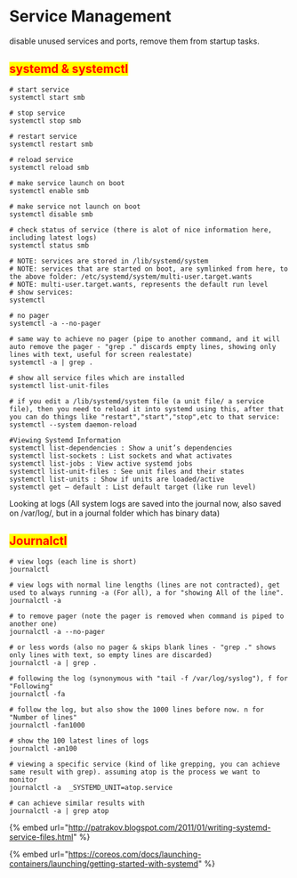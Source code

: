 # Service Management

disable unused services and ports, remove them from startup tasks.

## <mark style="color:red;">systemd & systemctl</mark>

```
# start service
systemctl start smb

# stop service
systemctl stop smb

# restart service
systemctl restart smb

# reload service
systemctl reload smb

# make service launch on boot
systemctl enable smb

# make service not launch on boot
systemctl disable smb

# check status of service (there is alot of nice information here, including latest logs)
systemctl status smb

# NOTE: services are stored in /lib/systemd/system
# NOTE: services that are started on boot, are symlinked from here, to the above folder: /etc/systemd/system/multi-user.target.wants
# NOTE: multi-user.target.wants, represents the default run level
# show services:
systemctl

# no pager
systemctl -a --no-pager

# same way to achieve no pager (pipe to another command, and it will auto remove the pager - "grep ." discards empty lines, showing only lines with text, useful for screen realestate)
systemctl -a | grep .

# show all service files which are installed
systemctl list-unit-files

# if you edit a /lib/systemd/system file (a unit file/ a service file), then you need to reload it into systemd using this, after that you can do things like "restart","start","stop",etc to that service:
systemctl --system daemon-reload

#Viewing Systemd Information
systemctl list-dependencies : Show a unit’s dependencies
systemctl list-sockets : List sockets and what activates
systemctl list-jobs : View active systemd jobs
systemctl list-unit-files : See unit files and their states
systemctl list-units : Show if units are loaded/active
systemctl get – default : List default target (like run level)
```

Looking at logs (All system logs are saved into the journal now, also saved on /var/log/, but in a journal folder which has binary data)

## <mark style="color:red;">Journalctl</mark>

```
# view logs (each line is short)
journalctl

# view logs with normal line lengths (lines are not contracted), get used to always running -a (For all), a for "showing All of the line".
journalctl -a

# to remove pager (note the pager is removed when command is piped to another one)
journalctl -a --no-pager

# or less words (also no pager & skips blank lines - "grep ." shows only lines with text, so empty lines are discarded)
journalctl -a | grep .

# following the log (synonymous with "tail -f /var/log/syslog"), f for "Following"
journalctl -fa

# follow the log, but also show the 1000 lines before now. n for "Number of lines"
journalctl -fan1000

# show the 100 latest lines of logs
journalctl -an100

# viewing a specific service (kind of like grepping, you can achieve same result with grep). assuming atop is the process we want to monitor
journalctl -a  _SYSTEMD_UNIT=atop.service

# can achieve similar results with
journalctl -a | grep atop
```

{% embed url="http://patrakov.blogspot.com/2011/01/writing-systemd-service-files.html" %}

{% embed url="https://coreos.com/docs/launching-containers/launching/getting-started-with-systemd" %}

















